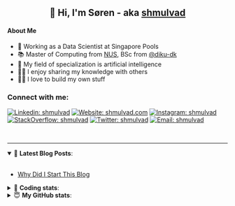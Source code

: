 <h2 align="center">
	👋 Hi, I'm Søren - aka <a href="https://shmulvad.com">shmulvad</a>
</h2>

#### About Me
- 🤖 Working as a Data Scientist at Singapore Pools
- 📚 Master of Computing from [NUS], BSc from [@diku-dk]
- 🧠 My field of specialization is artificial intelligence
- 👨‍🏫 I enjoy sharing my knowledge with others
- 👨‍💻 I love to build my own stuff

### Connect with me:

[![Linkedin: shmulvad](https://img.shields.io/badge/shmulvad-blue?style=flat&logo=Linkedin&logoColor=white)][linkedin]
[![Website: shmulvad.com](https://img.shields.io/badge/shmulvad.com-47CCCC?&style=flat&logo=Google-Chrome&logoColor=white)][website]
[![Instagram: shmulvad](https://img.shields.io/badge/-@shmulvad-purple?style=flat&logo=Instagram&logoColor=white)][instagram]
[![StackOverflow: shmulvad](https://img.shields.io/badge/shmulvad-FE7A16?style=flat&logo=stack-overflow&logoColor=white)][stackOverflow]
[![Twitter: shmulvad](https://img.shields.io/badge/@shmulvad-1ca0f1?style=flat&logo=twitter&logoColor=white)][twitter]
[![Email: shmulvad](https://img.shields.io/badge/shmulvad-D14836?style=flat&logo=gmail&logoColor=white)][mail]

<br />

---

<details open>
 <summary>📕 <b>Latest Blog Posts</b>: </summary>

<br>

<!-- BLOG-POST-LIST:START -->
- [Why Did I Start This Blog](https://shmulvad.com/blog/why-did-start-this-blog)
<!-- BLOG-POST-LIST:END -->

</details>

<!-- --- -->

<details>
 <summary>🤖 <b>Coding stats</b>: </summary>

<br>

NOTE: Doesn't track coding at work or work done in environments such as Jupyter Notebooks.

<!--START_SECTION:waka-->
![Code Time](http://img.shields.io/badge/Code%20Time-1%2C664%20hrs%2022%20mins-blue)

**I'm a Night 🦉** 

```text
🌞 Morning    59 commits     ██░░░░░░░░░░░░░░░░░░░░░░░   7.54% 
🌆 Daytime    236 commits    ███████░░░░░░░░░░░░░░░░░░   30.14% 
🌃 Evening    313 commits    ██████████░░░░░░░░░░░░░░░   39.97% 
🌙 Night      175 commits    █████░░░░░░░░░░░░░░░░░░░░   22.35%

```


📊 **This Week I Spent My Time On** 

```text
💬 Programming Languages: 
Python                   2 hrs 51 mins       ███████████░░░░░░░░░░░░░░   45.27% 
Other                    1 hr 52 mins        ███████░░░░░░░░░░░░░░░░░░   29.73% 
HTML                     36 mins             ██░░░░░░░░░░░░░░░░░░░░░░░   9.55% 
YAML                     17 mins             █░░░░░░░░░░░░░░░░░░░░░░░░   4.52% 
SQL                      13 mins             █░░░░░░░░░░░░░░░░░░░░░░░░   3.63%

🔥 Editors: 
VS Code                  4 hrs 21 mins       █████████████████░░░░░░░░   68.84% 
Zsh                      1 hr 51 mins        ███████░░░░░░░░░░░░░░░░░░   29.51% 
Sublime Text             6 mins              ░░░░░░░░░░░░░░░░░░░░░░░░░   1.65%

🐱‍💻 Projects: 
overvaagning-admin       2 hrs 51 mins       ███████████░░░░░░░░░░░░░░   45.34% 
hit-locator              1 hr 56 mins        ███████░░░░░░░░░░░░░░░░░░   30.72% 
Terminal                 55 mins             ███░░░░░░░░░░░░░░░░░░░░░░   14.61% 
overvaagning-sender      18 mins             █░░░░░░░░░░░░░░░░░░░░░░░░   4.89% 
faktanet                 5 mins              ░░░░░░░░░░░░░░░░░░░░░░░░░   1.44%

```


 Last Updated on 20/12/2022 18:42:45 UTC
<!--END_SECTION:waka-->

</details>

<!-- --- -->

<details>
 <summary>😇 <b>My GitHub stats</b>: </summary>

<br>

<img align="left" alt="shmulvad's Github Stats" src="https://github-readme-stats.vercel.app/api?username=shmulvad&show_icons=true&hide_border=true" />

</details>



[website]: https://shmulvad.com
[twitter]: https://twitter.com/shmulvad
[linkedin]: https://linkedin.com/in/shmulvad
[instagram]: https://instagram.com/shmulvad
[stackOverflow]: https://stackoverflow.com/users/9248793/shmulvad
[mail]: mailto:shmulvad@gmail.com
[@diku-dk]: https://github.com/diku-dk
[github]: https://github.com/shmulvad
[NUS]: https://www.nus.edu.sg